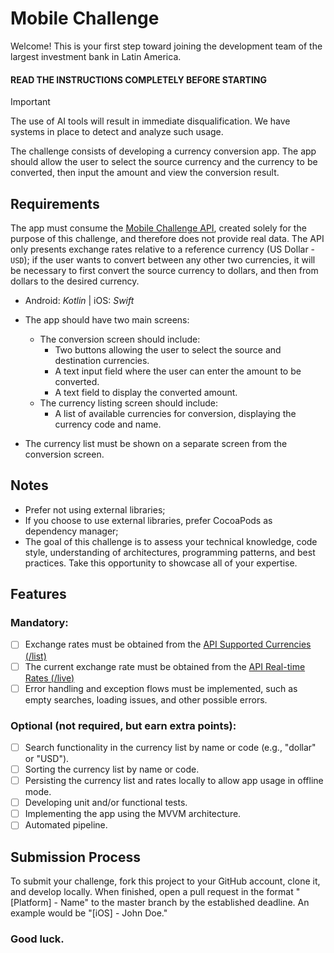 # Mobile Challenge

Welcome! This is your first step toward joining the development team of the largest investment bank in Latin America.

#### READ THE INSTRUCTIONS COMPLETELY BEFORE STARTING

> [!IMPORTANT]
> The use of AI tools will result in immediate disqualification. We have systems in place to detect and analyze such usage.

The challenge consists of developing a currency conversion app. The app should allow the user to select the source currency and the currency to be converted, then input the amount and view the conversion result.

## Requirements

The app must consume the [Mobile Challenge API](https://documenter.getpostman.com/view/11242574/2sA3Qqgt3W), created solely for the purpose of this challenge, and therefore does not provide real data. The API only presents exchange rates relative to a reference currency (US Dollar - `USD`); if the user wants to convert between any other two currencies, it will be necessary to first convert the source currency to dollars, and then from dollars to the desired currency.

* Android: _Kotlin_ | iOS: _Swift_
* The app should have two main screens:
   * The conversion screen should include:
      * Two buttons allowing the user to select the source and destination currencies.
      * A text input field where the user can enter the amount to be converted.
      * A text field to display the converted amount.
   * The currency listing screen should include:
      * A list of available currencies for conversion, displaying the currency code and name.

* The currency list must be shown on a separate screen from the conversion screen.

## Notes
* Prefer not using external libraries;
* If you choose to use external libraries, prefer CocoaPods as dependency manager;
* The goal of this challenge is to assess your technical knowledge, code style, understanding of architectures, programming patterns, and best practices. Take this opportunity to showcase all of your expertise.

## Features
### Mandatory:
- [ ] Exchange rates must be obtained from the [API Supported Currencies (/list)](https://raw.githubusercontent.com/Banking-iOS/mock-interview/main/api/list.json)
- [ ] The current exchange rate must be obtained from the [API Real-time Rates (/live)](https://raw.githubusercontent.com/Banking-iOS/mock-interview/main/api/live.json)
- [ ] Error handling and exception flows must be implemented, such as empty searches, loading issues, and other possible errors.

### Optional (not required, but earn extra points):
- [ ] Search functionality in the currency list by name or code (e.g., "dollar" or "USD").
- [ ] Sorting the currency list by name or code.
- [ ] Persisting the currency list and rates locally to allow app usage in offline mode.
- [ ] Developing unit and/or functional tests.
- [ ] Implementing the app using the MVVM architecture.
- [ ] Automated pipeline.

## Submission Process
To submit your challenge, fork this project to your GitHub account, clone it, and develop locally. When finished, open a pull request in the format "[Platform] - Name" to the master branch by the established deadline. An example would be "[iOS] - John Doe."

### Good luck.
